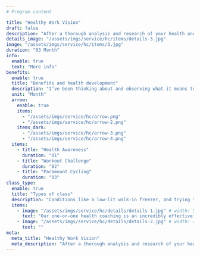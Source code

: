 ```yaml
---
# Program content

title: "Healthy Work Vision"
draft: false
description: "After a thorough analysis and research of your health and physical condition and also of your needs, I`ll be able to compose a detailed day-to-day program of exercises with the number of hours to spend on required body areas. With this plan you`ll be able to do your exercises effectively even without personal trainer`s representatives supervision."
details_image: "/assets/imgs/service/hc/items/details-3.jpg"
image: "/assets/imgs/service/hc/items/3.jpg"
duration: "03 Month"
info:
  enable: true
  text: "More info"
benefits:
  enable: true
  title: "Benefits and health development"
  description: "I’ve been thinking about and observing what it means to be designer, and by using six such skills and behaviors. Masked and socially distant, I walked a mile in their shoes through the dairy, pet food, and freezer aisles. This single visit uncovered. Masked and socially distant, I walked a mile in their shoes through the dairy, pet food, and freezer aisles. Conditions like a low-lit walk-in freezer, and trying to work without hindering harried shoppers. The sales reps would repeat these tasks between twenty five days a week, which sounds about as fun."
  unit: "Month"
  arrow:
    enable: true
    items:
      - "/assets/imgs/service/hc/arrow.png"
      - "/assets/imgs/service/hc/arrow-2.png"
    items_dark:
      - "/assets/imgs/service/hc/arrow-3.png"
      - "/assets/imgs/service/hc/arrow-4.png"
  items:
    - title: "Health Awareness"
      duration: "01"
    - title: "Workout Challenge"
      duration: "02"
    - title: "Paramount Cycling"
      duration: "03"
class_type:
  enable: true
  title: "Types of class"
  description: "Conditions like a low-lit walk-in freezer, and trying to work without hindering harried shoppers. The sales reps would repeat these tasks between twenty five days a week, which sounds about as fun."
  items:
    - image: "/assets/imgs/service/hc/details/details-1.jpg" # width: 550, height: 360
      text: "Our one-on-one health coaching is an incredibly effective tool to identify and enact and sustain improvements in your life. The nutrition information listed on the label is usually based on one serving of the food."
    - image: "/assets/imgs/service/hc/details/details-2.jpg" # width: 440, height: 520
      text: ""
meta:
  meta_title: "Healthy Work Vision"
  meta_description: "After a thorough analysis and research of your health and physical condition and also of your needs"
---
```

